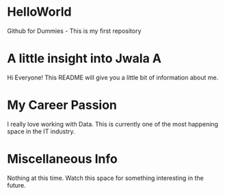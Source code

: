 
# HelloWorld
Github for Dummies - This is my first repository

# A little insight into Jwala A
Hi Everyone! This README will give you a little bit of information about me.

# My Career Passion
I really love working with Data. This is currently one of the most happening space in the IT industry.

# Miscellaneous Info
Nothing at this time. Watch this space for something interesting in the future.
